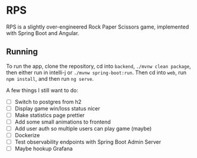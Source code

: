 # RPS

RPS is a slightly over-engineered Rock Paper Scissors game, implemented with Spring Boot and Angular.

## Running

To run the app, clone the repository, cd into `backend`, `./mvnw clean package`, then either run in intelli-j or `./mvnw spring-boot:run`. Then cd into `web`, run `npm install`, and then run `ng serve`.

A few things I still want to do:

- [ ] Switch to postgres from h2
- [ ] Display game win/loss status nicer
- [ ] Make statistics page prettier
- [ ] Add some small animations to frontend
- [ ] Add user auth so multiple users can play game (maybe)
- [ ] Dockerize
- [ ] Test observability endpoints with Spring Boot Admin Server
- [ ] Maybe hookup Grafana
